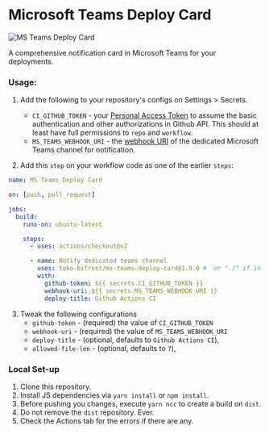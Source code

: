 # Microsoft Teams Deploy Card

![MS Teams Deploy Card](https://github.com/toko-bifrost/ms-teams-deploy-card/workflows/MS%20Teams%20Deploy%20Card/badge.svg)

A comprehensive notification card in Microsoft Teams for your deployments.

### Usage:

1. Add the following to your repository's configs on Settings > Secrets.

   - `CI_GITHUB_TOKEN` - your [Personal Access Token](https://github.com/settings/tokens) to assume the basic authentication and other authorizations in Github API. This should at least have full permissions to `repo` and `workflow`.
   - `MS_TEAMS_WEBHOOK_URI` - the [webhook URI](https://docs.microsoft.com/en-us/microsoftteams/platform/webhooks-and-connectors/how-to/add-incoming-webhook) of the dedicated Microsoft Teams channel for notification.

2. Add this `step` on your workflow code as one of the earlier `steps`:

```yaml
name: MS Teams Deploy Card

on: [push, pull_request]

jobs:
  build:
    runs-on: ubuntu-latest

    steps:
      - uses: actions/checkout@v2

      - name: Notify dedicated teams channel
        uses: toko-bifrost/ms-teams-deploy-card@1.0.0 #  or "./" if in a local set-up
        with:
          github-token: ${{ secrets.CI_GITHUB_TOKEN }}
          webhook-uri: ${{ secrets.MS_TEAMS_WEBHOOK_URI }}
          deploy-title: Github Actions CI
```

3. Tweak the following configurations
   - `github-token` - (required) the value of `CI_GITHUB_TOKEN`
   - `webhook-uri` - (required) the value of `MS_TEAMS_WEBHOOK_URI`
   - `deploy-title` - (optional, defaults to `Github Actions CI`),
   - `allowed-file-len` - (optional, defaults to `7`),

### Local Set-up

1. Clone this repository.
2. Install JS dependencies via `yarn install` or `npm install`.
3. Before pushing you changes, execute `yarn ncc` to create a build on `dist`.
4. Do not remove the `dist` repository. Ever.
5. Check the Actions tab for the errors if there are any.
